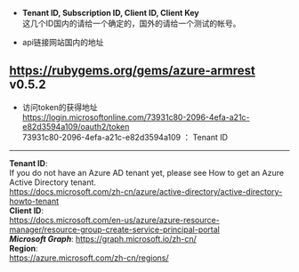 * **Tenant ID, Subscription ID, Client ID, Client Key**      
这几个ID国内的请给一个确定的，国外的请给一个测试的帐号。   

* api链接网站国内的地址      

## https://rubygems.org/gems/azure-armrest v0.5.2 ##
* 访问token的获得地址    
https://login.microsoftonline.com/73931c80-2096-4efa-a21c-e82d3594a109/oauth2/token      
73931c80-2096-4efa-a21c-e82d3594a109 ： Tenant ID

------------------------------------------
**Tenant ID**:     
If you do not have an Azure AD tenant yet, please see How to get an Azure Active Directory tenant.    
https://docs.microsoft.com/zh-cn/azure/active-directory/active-directory-howto-tenant      
**Client ID**:    
https://docs.microsoft.com/en-us/azure/azure-resource-manager/resource-group-create-service-principal-portal    
***Microsoft Graph***: https://graph.microsoft.io/zh-cn/           
**Region**:     
https://azure.microsoft.com/zh-cn/regions/